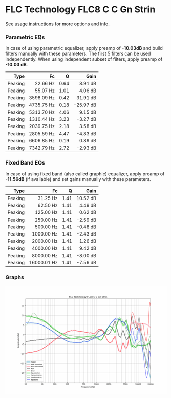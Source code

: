 # FLC Technology FLC8 C C Gn Strin
See [usage instructions](https://github.com/jaakkopasanen/AutoEq#usage) for more options and info.

### Parametric EQs
In case of using parametric equalizer, apply preamp of **-10.03dB** and build filters manually
with these parameters. The first 5 filters can be used independently.
When using independent subset of filters, apply preamp of **-10.03 dB**.

| Type    | Fc         |    Q | Gain      |
|--------:|-----------:|-----:|----------:|
| Peaking | 22.66 Hz   | 0.64 | 8.91 dB   |
| Peaking | 55.07 Hz   | 1.01 | 4.06 dB   |
| Peaking | 3598.09 Hz | 0.42 | 31.91 dB  |
| Peaking | 4735.75 Hz | 0.18 | -25.97 dB |
| Peaking | 5313.70 Hz | 4.06 | 9.15 dB   |
| Peaking | 1310.44 Hz | 3.23 | -3.27 dB  |
| Peaking | 2039.75 Hz | 2.18 | 3.58 dB   |
| Peaking | 2805.59 Hz | 4.47 | -4.83 dB  |
| Peaking | 6606.85 Hz | 0.19 | 0.89 dB   |
| Peaking | 7342.79 Hz | 2.72 | -2.93 dB  |

### Fixed Band EQs
In case of using fixed band (also called graphic) equalizer, apply preamp of **-11.56dB**
(if available) and set gains manually with these parameters.

| Type    | Fc          |    Q | Gain     |
|--------:|------------:|-----:|---------:|
| Peaking | 31.25 Hz    | 1.41 | 10.52 dB |
| Peaking | 62.50 Hz    | 1.41 | 4.49 dB  |
| Peaking | 125.00 Hz   | 1.41 | 0.62 dB  |
| Peaking | 250.00 Hz   | 1.41 | -2.59 dB |
| Peaking | 500.00 Hz   | 1.41 | -0.48 dB |
| Peaking | 1000.00 Hz  | 1.41 | -2.43 dB |
| Peaking | 2000.00 Hz  | 1.41 | 1.26 dB  |
| Peaking | 4000.00 Hz  | 1.41 | 9.42 dB  |
| Peaking | 8000.00 Hz  | 1.41 | -8.00 dB |
| Peaking | 16000.01 Hz | 1.41 | -7.56 dB |

### Graphs
![](./FLC%20Technology%20FLC8%20C%20C%20Gn%20Strin.png)